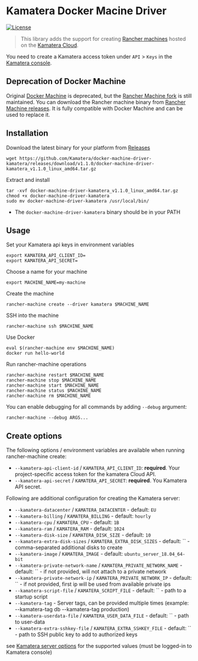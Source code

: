 # Kamatera Docker Macine Driver

[![License](https://img.shields.io/badge/License-MIT-blue.svg)](https://opensource.org/licenses/MIT)

> This library adds the support for creating [Rancher machines](https://github.com/rancher/machine) hosted on the [Kamatera Cloud](https://www.kamatera.com/).

You need to create a Kamatera access token under `API` > `Keys` in the [Kamatera console](https://console.kamatera.com/keys).

## Deprecation of Docker Machine

Original [Docker Machine](https://github.com/docker/machine) is deprecated, but the [Rancher Machine fork](https://github.com/rancher/machine)
is still maintained. You can download the Rancher machine binary from [Rancher Machine releases](https://github.com/rancher/machine/releases).
It is fully compatible with Docker Machine and can be used to replace it.

## Installation

Download the latest binary for your platform from [Releases](https://github.com/Kamatera/docker-machine-driver-kamatera/releases)

```
wget https://github.com/Kamatera/docker-machine-driver-kamatera/releases/download/v1.1.0/docker-machine-driver-kamatera_v1.1.0_linux_amd64.tar.gz
```

Extract and install

```
tar -xvf docker-machine-driver-kamatera_v1.1.0_linux_amd64.tar.gz
chmod +x docker-machine-driver-kamatera
sudo mv docker-machine-driver-kamatera /usr/local/bin/
```

* The `docker-machine-driver-kamatera` binary should be in your PATH

## Usage

Set your Kamatera api keys in environment variables

```
export KAMATERA_API_CLIENT_ID=
export KAMATERA_API_SECRET=
```

Choose a name for your machine

```
export MACHINE_NAME=my-machine
```

Create the machine

```
rancher-machine create --driver kamatera $MACHINE_NAME
```

SSH into the machine

```
rancher-machine ssh $MACHINE_NAME
```

Use Docker

```
eval $(rancher-machine env $MACHINE_NAME)
docker run hello-world
```

Run rancher-machine operations

```
rancher-machine restart $MACHINE_NAME
rancher-machine stop $MACHINE_NAME
rancher-machine start $MACHINE_NAME
rancher-machine status $MACHINE_NAME
rancher-machine rm $MACHINE_NAME
```

You can enable debugging for all commands by adding `--debug` argument:

```
rancher-machine --debug ARGS...
```

## Create options

The following options / environment variables are available when running rancher-machine create:

- `--kamatera-api-client-id` / `KAMATERA_API_CLIENT_ID`: **required**. Your project-specific access token for the kamatera Cloud API.
- `--kamatera-api-secret` / `KAMATERA_API_SECRET`: **required**. You Kamatera API secret.

Following are additional configuration for creating the Kamatera server:

- `--kamatera-datacenter` / `KAMATERA_DATACENTER` - default: `EU`
- `--kamatera-billing` / `KAMATERA_BILLING` - default: `hourly`
- `--kamatera-cpu` / `KAMATERA_CPU` - default: `1B`
- `--kamatera-ram` / `KAMATERA_RAM` - default: `1024`
- `--kamatera-disk-size` / `KAMATERA_DISK_SIZE` - default: `10`
- `--kamatera-extra-disk-sizes` / `KAMATERA_EXTRA_DISK_SIZES` - default: `` - comma-separated additional disks to create
- `--kamatera-image` / `KAMATERA_IMAGE` - default: `ubuntu_server_18.04_64-bit`
- `--kamatera-private-network-name` / `KAMATERA_PRIVATE_NETWORK_NAME` - default: `` - if not provided, will not attach to a private network
- `--kamatera-private-network-ip` / `KAMATERA_PRIVATE_NETWORK_IP` - default: `` - if not provided, first ip will be used from available private ips
- `--kamatera-script-file` / `KAMATERA_SCRIPT_FILE` - default: `` - path to a startup script
- `--kamatera-tag` - Server tags, can be provided multiple times (example: --kamatera-tag db --kamatera-tag production)
- `--kamatera-userdata-file` / `KAMATERA_USER_DATA_FILE` - default: `` - path to user-data
- `--kamatera-extra-sshkey-file` / `KAMATERA_EXTRA_SSHKEY_FILE` - default: `` - path to SSH public key to add to authorized keys

see [Kamatera server options](https://console.kamatera.com/service/server) for the supported values (must be logged-in to Kamatera console)

